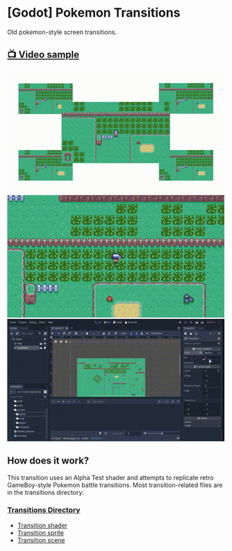 # [Godot] Pokemon Transitions
Old pokemon-style screen transitions.

## [:tv: Video sample](http://www.youtube.com/watch?v=7MrJkCDC1pU)
[![Preview image failed to load!](github/preview1.gif)](http://www.youtube.com/watch?v=7MrJkCDC1pU)
[![Preview image failed to load!](github/preview2.gif)](http://www.youtube.com/watch?v=7MrJkCDC1pU)
[![Preview image failed to load!](github/preview3.gif)](http://www.youtube.com/watch?v=7MrJkCDC1pU)

## How does it work?
This transition uses an Alpha Test shader and attempts to replicate retro GameBoy-style Pokemon battle transitions.
Most transition-related files are in the transitions directory:

### [Transitions Directory](godot/scenes/transition)
 - [Transition shader](godot/scenes/transition/Transition.shader)
 - [Transition sprite](godot/scenes/transition/TexRect.gd)
 - [Transition scene](godot/scenes/transition/Transition.gd)
